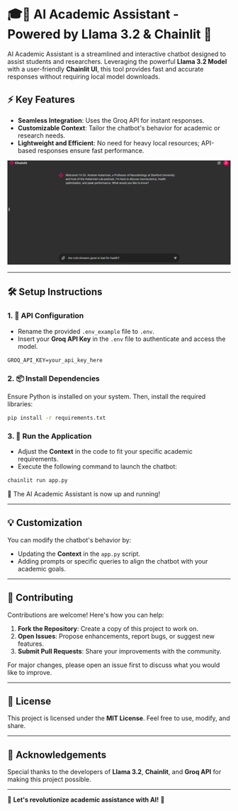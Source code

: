 # 🎓🤖 AI Academic Assistant - Powered by Llama 3.2 & Chainlit 🚀

AI Academic Assistant is a streamlined and interactive chatbot designed to assist students and researchers. Leveraging the powerful **Llama 3.2 Model** with a user-friendly **Chainlit UI**, this tool provides fast and accurate responses without requiring local model downloads.

## ⚡ Key Features
- **Seamless Integration**: Uses the Groq API for instant responses.
- **Customizable Context**: Tailor the chatbot's behavior for academic or research needs.
- **Lightweight and Efficient**: No need for heavy local resources; API-based responses ensure fast performance.

![AI Academic Assistant in Action](Animation.gif)

---

## 🛠️ Setup Instructions

### 1. 🔑 API Configuration
- Rename the provided `.env_example` file to `.env`.
- Insert your **Groq API Key** in the `.env` file to authenticate and access the model.

```
GROQ_API_KEY=your_api_key_here
```

### 2. 📦 Install Dependencies
Ensure Python is installed on your system. Then, install the required libraries:

```bash
pip install -r requirements.txt
```

### 3. 🚀 Run the Application
- Adjust the **Context** in the code to fit your specific academic requirements.
- Execute the following command to launch the chatbot:

```bash
chainlit run app.py
```

🎉 The AI Academic Assistant is now up and running!

---

## 💡 Customization
You can modify the chatbot's behavior by:
- Updating the **Context** in the `app.py` script.
- Adding prompts or specific queries to align the chatbot with your academic goals.

---

## 🤝 Contributing
Contributions are welcome! Here's how you can help:

1. **Fork the Repository**: Create a copy of this project to work on.
2. **Open Issues**: Propose enhancements, report bugs, or suggest new features.
3. **Submit Pull Requests**: Share your improvements with the community.

For major changes, please open an issue first to discuss what you would like to improve.

---

## 📄 License
This project is licensed under the **MIT License**. Feel free to use, modify, and share.

---

## 🙌 Acknowledgements
Special thanks to the developers of **Llama 3.2**, **Chainlit**, and **Groq API** for making this project possible.

---

🚀 **Let's revolutionize academic assistance with AI!** 🚀
